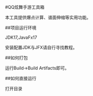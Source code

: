 #QQ炫舞手游工具箱

本工具提供爆点计算、谱面伸缩等实用功能。

##项目运行环境

JDK17,JavaFx17

安装配置JDK与JFX请自行寻找教程。

##如何打包

运行Build->Build Artifacts即可。

##如何直接运行

打开目录